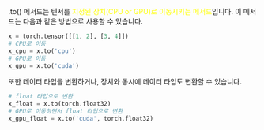 

.to() 메서드는 텐서를 <font color="#ffff00">지정된 장치(CPU or GPU)로 이동시키는 메서드</font>입니다. 이 메서드는 다음과 같은 방법으로 사용할 수 있습니다.

```python
x = torch.tensor([[1, 2], [3, 4]])
# CPU로 이동
x_cpu = x.to('cpu')
# GPU로 이동
x_gpu = x.to('cuda')
```

또한 데이터 타입을 변환하거나, 장치와 동시에 데이터 타입도 변환할 수 있습니다.

```python
# float 타입으로 변환
x_float = x.to(torch.float32)
# GPU로 이동하면서 float 타입으로 변환
x_gpu_float = x.to('cuda', torch.float32)
```